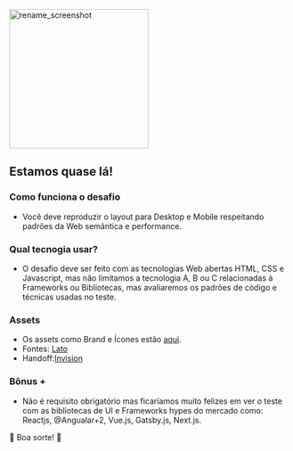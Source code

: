 <img width="250" alt="rename_screenshot" src="http://owli.com.br/wp-content/themes/thewriter/assets/images/logo-07.png">

## Estamos quase lá!

### Como funciona o desafio
* Você deve reproduzir o layout para Desktop e Mobile respeitando padrões da Web semântica e performance.

### Qual tecnogia usar?
* O desafio deve ser feito com as tecnologias Web abertas HTML, CSS e Javascript, mas não limitamos a tecnologia A, B ou C relacionadas à Frameworks ou Bibliotecas, mas avaliaremos os padrões de código e técnicas usadas no teste.

### Assets ###
* Os assets como Brand e Ícones estão [aqui](./assets/).
* Fontes: [Lato](https://fonts.google.com/specimen/Lato)
* Handoff:[Invision](https://invis.io/5KTYJ1EVUH4#/384330539_Home_Owli) 

### Bônus + ###
* Não é requisito obrigatório mas ficaríamos muito felizes em ver o teste com as bibliotecas de UI e Frameworks hypes do mercado como: Reactjs, @Angualar+2, Vue.js, Gatsby.js, Next.js.

:rocket: Boa sorte! :rocket:
